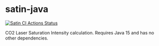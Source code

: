 # satin-java

[![Satin CI Actions Status](https://github.com/alankstewart/satin-java/workflows/Satin%20CI/badge.svg)](https://github.com/alankstewart/satin-java/actions)

CO2 Laser Saturation Intensity calculation. Requires Java 15 and has no other dependencies.
